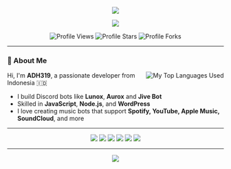 <p align="center">
  <img src="https://capsule-render.vercel.app/api?type=waving&color=gradient&height=200&section=header&text=ADH319&fontSize=80&fontAlignY=35&animation=twinkling&fontColor=gradient"/>
</p>

<p align="center">
  <a href="https://ko-fi.com/adh319" target="_blank">
    <img src="https://ko-fi.com/img/githubbutton_sm.svg"/>
  </a>
</p>

<div align="center">
  <img src="https://komarev.com/ghpvc/?username=adh319&label=Profile%20Views&color=008042&style=for-the-badge" alt="Profile Views"/>
  <img src="https://img.shields.io/badge/dynamic/json?&label=Total%20Stars&color=008042&style=for-the-badge&query=%24.stars&url=https://api.github-star-counter.workers.dev/user/adh319" alt="Profile Stars"/>
  <img src="https://img.shields.io/badge/dynamic/json?&label=Total%20Forks&color=008042&style=for-the-badge&query=%24.forks&url=https://api.github-star-counter.workers.dev/user/adh319" alt="Profile Forks"/>
</div>

---

### 👋 About Me

<img align="right" alt="My Top Languages Used" src="https://github-readme-stats.vercel.app/api/top-langs/?username=adh319&theme=github_dark&show_icons=true&layout=compact&border_color=21262d&border_radius=6" />

Hi, I'm **ADH319**, a passionate developer from Indonesia 🇮🇩

- I build Discord bots like **Lunox**, **Aurox** and **Jive Bot**
- Skilled in **JavaScript**, **Node.js**, and **WordPress**
- I love creating music bots that support **Spotify, YouTube, Apple Music, SoundCloud**, and more

---

<div align="center">

  <img src="https://img.shields.io/badge/-JavaScript-05122A?style=flat&logo=javascript"/>
  <img src="https://img.shields.io/badge/-Node.js-05122A?style=flat&logo=node.js"/>
  <img src="https://img.shields.io/badge/-Discord.js-05122A?style=flat&logo=discord"/>
  <img src="https://img.shields.io/badge/-WordPress-05122A?style=flat&logo=wordpress"/>
  <img src="https://img.shields.io/badge/-MongoDB-05122A?style=flat&logo=mongodb"/>
  <img src="https://img.shields.io/badge/-Git-05122A?style=flat&logo=git"/>

</div>

---

<p align="center">
  <img src="https://github-readme-stats.vercel.app/api?username=adh319&show_icons=true&theme=tokyonight&hide_border=true&hide_title=true"/>
</p>
